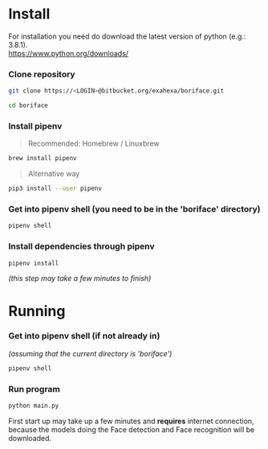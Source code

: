 # Install

For installation you need do download the latest version of python (e.g.: 3.8.1).  
https://www.python.org/downloads/

### Clone repository
```bash
git clone https://<LOGIN>@bitbucket.org/exahexa/boriface.git

cd boriface
```

### Install pipenv

> Recommended: Homebrew / Linuxbrew
```bash
brew install pipenv
```

> Alternative way
```bash
pip3 install --user pipenv
```

### Get into pipenv shell (you need to be in the 'boriface' directory)
```bash
pipenv shell
```

### Install dependencies through pipenv
```bash
pipenv install
```
*(this step may take a few minutes to finish)*

# Running

### Get into pipenv shell (if not already in)
*(assuming that the current directory is 'boriface')*
```bash
pipenv shell
```

### Run program
```bash
python main.py
```

First start up may take up a few minutes and **requires** internet connection, because the models doing the Face detection and Face recognition will be downloaded.